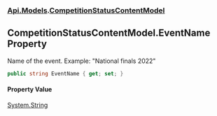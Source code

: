 ### [Api.Models](Api_Models.md 'Api.Models').[CompetitionStatusContentModel](Api_Models_CompetitionStatusContentModel.md 'Api.Models.CompetitionStatusContentModel')
## CompetitionStatusContentModel.EventName Property
Name of the event. Example: "National finals 2022"  
```csharp
public string EventName { get; set; }
```
#### Property Value
[System.String](https://docs.microsoft.com/en-us/dotnet/api/System.String 'System.String')
